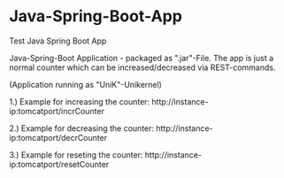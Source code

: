 # Java-Spring-Boot-App
Test Java Spring Boot App

Java-Spring-Boot Application - packaged as ".jar"-File.
The app is just a normal counter which can be increased/decreased via REST-commands.

(Application running as "UniK"-Unikernel)

1.)
Example for increasing the counter:
http://instance-ip:tomcatport/incrCounter

2.)
Example for decreasing the counter:
http://instance-ip:tomcatport/decrCounter

3.)
Example for reseting the counter:
http://instance-ip:tomcatport/resetCounter
